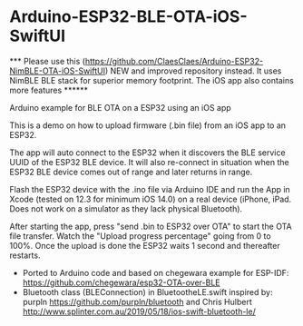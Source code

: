 # Arduino-ESP32-BLE-OTA-iOS-SwiftUI

*** Please use this (https://github.com/ClaesClaes/Arduino-ESP32-NimBLE-OTA-iOS-SwiftUI) NEW and improved repository instead. It uses NimBLE BLE stack for superior memory footprint. The iOS app also contains more features ******

Arduino example for BLE OTA on a ESP32 using an iOS app

This is a demo on how to upload firmware (.bin file) from an iOS app to an ESP32.

The app will auto connect to the ESP32 when it discovers the BLE service UUID of the ESP32 BLE device. It will also re-connect in situation when the ESP32 BLE device comes out of range and later returns in range.

Flash the ESP32 device with the .ino file via Arduino IDE and run the App in Xcode (tested on 12.3 for minimum iOS 14.0) on a real device (iPhone, iPad. Does not work on a simulator as they lack physical Bluetooth). 

After starting the app, press "send .bin to ESP32 over OTA" to start the OTA file transfer. Watch the "Upload progress percentage" going from 0 to 100%. Once the upload is done the ESP32 waits 1 second and thereafter restarts.

* Ported to Arduino code and based on chegewara example for ESP-IDF: https://github.com/chegewara/esp32-OTA-over-BLE
* Bluetooth class (BLEConnection) in BluetootheLE.swift inspired by:
purpln https://github.com/purpln/bluetooth and 
Chris Hulbert http://www.splinter.com.au/2019/05/18/ios-swift-bluetooth-le/

